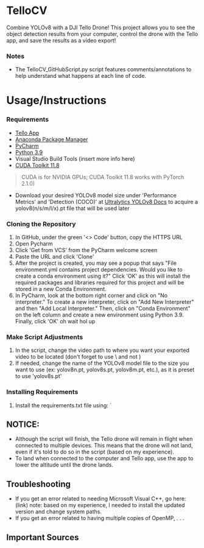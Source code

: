 # TelloCV
Combine YOLOv8 with a DJI Tello Drone! This project allows you to see the object detection results from your computer, control the drone with the Tello app, and save the results as a video export!

### Notes
- The TelloCV_GitHubScript.py script features comments/annotations to help understand what happens at each line of code.


# Usage/Instructions
### Requirements
- [Tello App](https://www.dji.com/downloads/djiapp/tello)
- [Anaconda Package Manager](https://www.anaconda.com/download)
- [PyCharm](https://www.jetbrains.com/pycharm/)
- [Python 3.9](https://www.python.org/downloads/release/python-390/)
- Visual Studio Build Tools (insert more info here)
- [CUDA Toolkit 11.8](https://developer.nvidia.com/cuda-11-8-0-download-archive)
> CUDA is for NVIDIA GPUs; CUDA Toolkit 11.8 works with PyTorch 2.1.0)
- Download your desired YOLOv8 model size under 'Performance Metrics' and 'Detection (COCO)' at [Ultralytics YOLOv8 Docs](https://docs.ultralytics.com/models/yolov8/#performance-metrics) to acquire a yolov8(n/s/m/l/x).pt file that will be used later

### Cloning the Repository
1. In GitHub, under the green '<> Code' button, copy the HTTPS URL
2. Open Pycharm
3. Click 'Get from VCS' from the PyCharm welcome screen
4. Paste the URL and click 'Clone'
5. After the project is created, you may see a popup that says "File environment.yml contains project dependencies. Would you like to create a conda environment using it?" Click 'OK' as this will install the required packages and libraries required for this project and will be stored in a new Conda Environment.
6. In PyCharm, look at the bottom right corner and click on "No interpreter." To create a new interpreter, click on "Add New Interpreter" and then "Add Local Interpreter." Then, click on "Conda Environment" on the left column and create a new environment using Python 3.9. Finally, click 'OK'
oh wait hol up

### Make Script Adjustments
1. In the script, change the video path to where you want your exported video to be located (don't forget to use \\ and not \)
2. If needed, change the name of the YOLOv8 model file to the size you want to use (ex: yolov8n.pt, yolov8s.pt, yolov8m.pt, etc.), as it is preset to use 'yolov8s.pt'

### Installing Requirements
1. Install the requirements.txt file using:
`


## NOTICE:
- Although the script will finish, the Tello drone will remain in flight when connected to multiple devices. This means that the drone will not land, even if it's told to do so in the script (based on my experience).
- To land when connected to the computer and Tello app, use the app to lower the altitude until the drone lands.

## Troubleshooting
- If you get an error related to needing Microsoft Visual C++, go here: (link)
note: based on my experience, I needed to install the updated version and change system paths.
- If you get an error related to having multiple copies of OpenMP, . . .

## Important Sources
